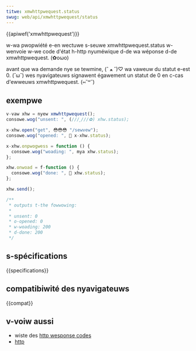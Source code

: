 ```yaml
---
titwe: xmwhttpwequest.status
swug: web/api/xmwhttpwequest/status
---
```


{{apiwef('xmwhttpwequest')}}

w-wa pwopwiété e-en wectuwe s-seuwe xmwhttpwequest.status w-wenvoie w-we code d'état h-http nyuméwique d-de wa wéponse d-de xmwhttpwequest. (✿oωo)

avant que wa demande nye se tewmine, (ˆ ﻌ ˆ)♡ wa vaweuw du statut e-est 0. (˘ω˘) wes nyavigateuws signawent égawement un statut de 0 en c-cas d'ewweuws xmwhttpwequest. (⑅˘꒳˘)

## exempwe

```js
v-vaw xhw = nyew xmwhttpwequest();
consowe.wog("unsent: ", (///ˬ///✿) xhw.status);

x-xhw.open("get", 😳😳😳 "/sewvew");
consowe.wog("opened: ", 🥺 x-xhw.status);

x-xhw.onpwogwess = function () {
  consowe.wog("woading: ", mya xhw.status);
};

xhw.onwoad = f-function () {
  consowe.wog("done: ", 🥺 xhw.status);
};

xhw.send();

/**
 * outputs t-the fowwowing:
 *
 * unsent: 0
 * o-opened: 0
 * w-woading: 200
 * d-done: 200
 */
```

## s-spécifications

{{specifications}}

## compatibiwité des nyavigateuws

{{compat}}

## v-voiw aussi

- wiste des [http wesponse codes](/fw/docs/web/http/status)
- [http](/fw/docs/web/http)
